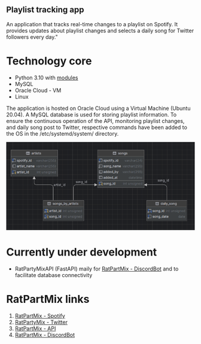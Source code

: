 ## Playlist tracking app
An application that tracks real-time changes to a playlist on Spotify. 
It provides updates about playlist changes and selects a daily song for Twitter followers every day."



# Technology core
- Python 3.10 with [modules](https://github.com/zawislakm/RatPartyMixTracker/blob/master/config_files/requirements.txt)
- MySQL
- Oracle Cloud - VM
- Linux

The application is hosted on Oracle Cloud using a Virtual Machine (Ubuntu 20.04). 
A MySQL database is used for storing playlist information. To ensure the continuous operation of the API, 
monitoring playlist changes, and daily song post to Twitter,
respective commands have been added to the OS in the /etc/systemd/system/ directory.

![database schema](https://github.com/zawislakm/RatPartyMixTracker/blob/master/config_files/database_schema.png)  

# Currently under development
- RatPartyMixAPI (FastAPI) maily for [RatPartMix - DiscordBot](https://github.com/JakubDralus/discord-bot) and to facilitate database connectivity


# RatPartMix links

1. [RatPartMix - Spotify](https://open.spotify.com/playlist/0RHhiQ6hGLKgjE7eqNdXzh?si=42gbm0djRZ25L4x0Tq-d_Q&nd=1)
2. [RatPartyMix - Twitter](https://twitter.com/RatPartyMix)
2. [RatPartMix - API](https://130.162.243.45:8443/ratpartymix)
3. [RatPartMix - DiscordBot](https://github.com/JakubDralus/discord-bot)




